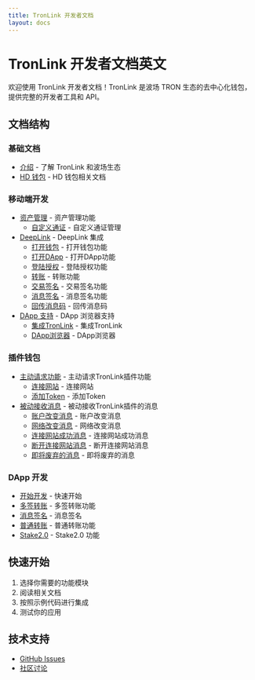 ```yaml
---
title: TronLink 开发者文档
layout: docs
---
```


# TronLink 开发者文档英文

欢迎使用 TronLink 开发者文档！TronLink 是波场 TRON 生态的去中心化钱包，提供完整的开发者工具和 API。

## 文档结构

### 基础文档
- [介绍](introduction) - 了解 TronLink 和波场生态
- [HD 钱包](hd-wallets) - HD 钱包相关文档

### 移动端开发
- [资产管理](mobile/asset-management) - 资产管理功能
  - [自定义通证](mobile/asset-management/custom-tokens) - 自定义通证管理
- [DeepLink](mobile/deeplink) - DeepLink 集成
  - [打开钱包](mobile/deeplink/open-wallet) - 打开钱包功能
  - [打开DApp](mobile/deeplink/open-dapp) - 打开DApp功能
  - [登陆授权](mobile/deeplink/login-auth) - 登陆授权功能
  - [转账](mobile/deeplink/transfer) - 转账功能
  - [交易签名](mobile/deeplink/transaction-signing) - 交易签名功能
  - [消息签名](mobile/deeplink/message-signing) - 消息签名功能
  - [回传消息码](mobile/deeplink/callback-codes) - 回传消息码
- [DApp 支持](mobile/dapp-support) - DApp 浏览器支持
  - [集成TronLink](mobile/dapp-support/integrate-tronlink) - 集成TronLink
  - [DApp浏览器](mobile/dapp-support/dapp-browser) - DApp浏览器

### 插件钱包
- [主动请求功能](plugin-wallet/active-requests) - 主动请求TronLink插件功能
  - [连接网站](plugin-wallet/active-requests/connect-website) - 连接网站
  - [添加Token](plugin-wallet/active-requests/add-token) - 添加Token
- [被动接收消息](plugin-wallet/passive-messages) - 被动接收TronLink插件的消息
  - [账户改变消息](plugin-wallet/passive-messages/account-change) - 账户改变消息
  - [网络改变消息](plugin-wallet/passive-messages/network-change) - 网络改变消息
  - [连接网站成功消息](plugin-wallet/passive-messages/connect-success) - 连接网站成功消息
  - [断开连接网站消息](plugin-wallet/passive-messages/disconnect) - 断开连接网站消息
  - [即将废弃的消息](plugin-wallet/passive-messages/deprecated-messages) - 即将废弃的消息

### DApp 开发
- [开始开发](dapp/getting-started) - 快速开始
- [多签转账](dapp/multi-sign-transfer) - 多签转账功能
- [消息签名](dapp/message-signing) - 消息签名
- [普通转账](dapp/transfer) - 普通转账功能
- [Stake2.0](dapp/stake2) - Stake2.0 功能

## 快速开始

1. 选择你需要的功能模块
2. 阅读相关文档
3. 按照示例代码进行集成
4. 测试你的应用

## 技术支持

- [GitHub Issues](https://github.com/your-username/tronlink-docs/issues)
- [社区讨论](https://github.com/your-username/tronlink-docs/discussions)
